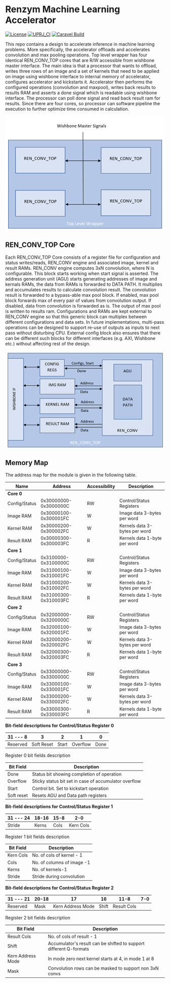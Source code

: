 # Renzym Machine Learning Accelerator

[![License](https://img.shields.io/badge/License-Apache%202.0-blue.svg)](https://opensource.org/licenses/Apache-2.0) [![UPRJ_CI](https://github.com/efabless/caravel_project_example/actions/workflows/user_project_ci.yml/badge.svg)](https://github.com/efabless/caravel_project_example/actions/workflows/user_project_ci.yml) [![Caravel Build](https://github.com/efabless/caravel_project_example/actions/workflows/caravel_build.yml/badge.svg)](https://github.com/efabless/caravel_project_example/actions/workflows/caravel_build.yml)

This repo contains a design to accelerate inference in machine learning problems. 
More specifically, the accelerator offloads and accelerates convolution and max pooling operations. 
Top level wrapper has four identical REN_CONV_TOP cores that are R/W accessible from wishbone master interface.
The main idea is that a processor that wants to offload, writes three rows of an image and a set of kernels that need to be applied on image using wishbone interface to internal memory of accelerator, configures accelerator and kickstarts it. 
Accelerator then performs the configured operations (convolution and maxpool), writes back results to results RAM and asserts a done signal which is readable using wishbone interface. 
The processor can poll done signal and read back result ram for results. 
Since there are four cores, so processor can software pipeline the execution to further optimize time consumed in calculation.

![Block Diagram](./Top-level.PNG)

## REN_CONV_TOP Core
Each REN_CONV_TOP Core consists of a register file for configuration and status writes/reads, REN_CONV engine and associated image, kernel and result RAMs.
REN_CONV engine computes 3xN convolution, where N is configurable. This block starts working when start signal is asserted. The address generation unit (AGU) starts generating addresses of image and kernals RAMs, the data from RAMs is forwarded to DATA PATH. It multiplies and accumulates results to calculate convolution result. The convolution result is forwarded to a bypass-able max pool block. If enabled, max pool block forwards max of every pair of values from convolution output. If disabled, data from convolution is forwarded as is. The output of max pool is written to results ram.
Configurations and RAMs are kept external to REN_CONV engine so that this generic block can multiplex between different configurations and data sets. In future implementations, multi-pass operations can be designed to support re-use of outputs as inputs to next pass without disturbing CPU. External config block also ensures that there can be different such blocks for different interfaces (e.g. AXI, Wishbone etc.) without affecting rest of the design.

![Detailed Diagram](./ren_conv_top.PNG)

## Memory Map

The address map for the module is given in the following table.

| **Name** | **Address** | **Accessibility** | **Description** |
| --- | --- | --- | --- |
| **Core 0** |
| Config/Status | 0x30000000-0x3000000C | RW | Control/Status Registers |
| Image RAM | 0x30000100-0x300001FC | W | Image data 3-bytes per word |
| Kernel RAM | 0x30000200-0x300002FC | W | Kernels data 3-bytes per word |
| Result RAM | 0x30000300-0x300003FC | R | Kernels data 1-byte per word |
| **Core 1** |
| Config/Status | 0x3100000-0x3100000C | RW | Control/Status Registers |
| Image RAM | 0x31000100-0x310001FC | W | Image data 3-bytes per word |
| Kernel RAM | 0x31000200-0x310002FC | W | Kernels data 3-bytes per word |
| Result RAM | 0x31000300-0x310003FC | R | Kernels data 1-byte per word |
| **Core 2** |
| Config/Status | 0x32000000-0x3200000C | RW | Control/Status Registers |
| Image RAM | 0x32000100-0x320001FC | W | Image data 3-bytes per word |
| Kernel RAM | 0x32000200-0x320002FC | W | Kernels data 3-bytes per word |
| Result RAM | 0x32000300-0x320003FC | R | Kernels data 1-byte per word |
| **Core 3** |
| Config/Status | 0x33000000-0x3300000C | RW | Control/Status Registers |
| Image RAM | 0x33000100-0x330001FC | W | Image data 3-bytes per word |
| Kernel RAM | 0x33000200-0x330002FC | W | Kernels data 3-bytes per word |
| Result RAM | 0x33000300-0x330003FC | R | Kernels data 1-byte per word |

**Bit-field descriptions for Control/Status Register 0**

| 31 --- 8 | 3 | 2 | 1 | 0 |
| --- | --- | --- | --- | --- |
| Reserved | Soft Reset | Start | Overflow | Done |

Register 0 bit fields description

| **Bit Field** | **Description** |
| --- | --- |
| Done | Status bit showing completion of operation |
| Overflow | Sticky status bit set in case of accumulator overflow |
| Start | Control bit. Set to kickstart operation |
| Soft reset | Resets AGU and Data path registers |

**Bit-field descriptions for Control/Status Register 1**

| 31 --- 24 | 18-16 | 15-8 | 2-0 |
| --- | --- | --- | --- |
| Stride | Kerns | Cols | Kern Cols |

Register 1 bit fields description

| **Bit Field** | **Description** |
| --- | --- |
| Kern Cols | No. of cols of kernel - 1 |
| Cols | No. of columns of image -1 |
| Kerns | No. of kernels-1 |
| Stride | Stride during convolution |

**Bit-field descriptions for Control/Status Register 2**

| 31 --- 21| 20-18 | 17 | 16 | 11-8 | 7-0 |
| --- | --- | --- | --- | --- | --- |
| Reserved | Mask | Kern Address Mode | Shift | Result Cols |

Register 2 bit fields description

| **Bit Field** | **Description** |
| --- | --- |
| Result Cols | No. of cols of result - 1 |
| Shift | Accumulator's result can be shifted to support different Q-formats |
| Kern Address Mode | In mode zero next kernel starts at 4, in mode 1 at 8 |
| Mask | Convolution rows can be masked to support non 3xN convs  |

